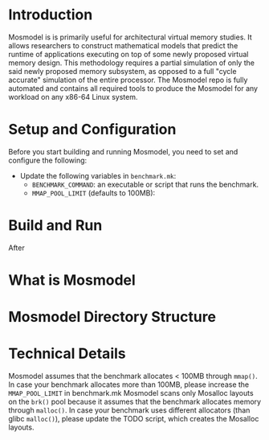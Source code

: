 # Introduction
Mosmodel is is primarily useful for architectural virtual memory studies. It allows researchers to construct mathematical models that predict the runtime of applications executing on top of some newly proposed virtual memory design. This methodology requires a partial simulation of only the said newly proposed memory subsystem, as opposed to a full "cycle accurate" simulation of the entire processor.
The Mosmodel repo is fully automated and contains all required tools to produce the Mosmodel for any workload on any x86-64 Linux system.

# Setup and Configuration
Before you start building and running Mosmodel, you need to set and configure the following:
- Update the following variables in `benchmark.mk`:
    - `BENCHMARK_COMMAND`: an executable or script that runs the benchmark.
    - `MMAP_POOL_LIMIT` (defaults to 100MB):

# Build and Run
After 

# What is Mosmodel
# Mosmodel Directory Structure
# Technical Details
Mosmodel assumes that the benchmark allocates < 100MB through `mmap()`. In case your benchmark allocates more than 100MB, please increase the `MMAP_POOL_LIMIT` in benchmark.mk
Mosmodel scans only Mosalloc layouts on the `brk()` pool because it assumes that the benchmark allocates memory through `malloc()`. In case your benchmark uses different allocators (than glibc `malloc()`), please update the TODO script, which creates the Mosalloc layouts.
